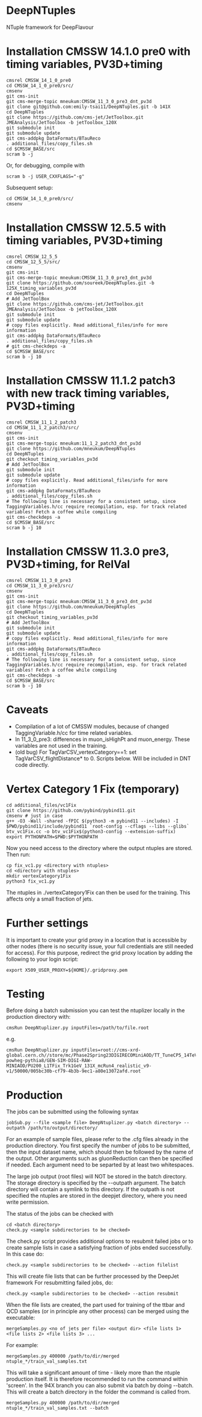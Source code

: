 # DeepNTuples
NTuple framework for DeepFlavour

Installation CMSSW 14.1.0 pre0 with timing variables, PV3D+timing
============
```
cmsrel CMSSW_14_1_0_pre0
cd CMSSW_14_1_0_pre0/src/
cmsenv
git cms-init
git cms-merge-topic mneukum:CMSSW_11_3_0_pre3_dnt_pv3d
git clone git@github.com:emily-tsai11/DeepNTuples.git -b 141X
cd DeepNTuples
git clone https://github.com/cms-jet/JetToolbox.git JMEAnalysis/JetToolbox -b jetToolbox_120X
git submodule init
git submodule update
git cms-addpkg DataFormats/BTauReco
. additional_files/copy_files.sh
cd $CMSSW_BASE/src
scram b -j
```
Or, for debugging, compile with
```
scram b -j USER_CXXFLAGS="-g"
```
Subsequent setup:
```
cd CMSSW_14_1_0_pre0/src/
cmsenv
```

Installation CMSSW 12.5.5 with timing variables, PV3D+timing
============
```
cmsrel CMSSW_12_5_5
cd CMSSW_12_5_5/src/
cmsenv
git cms-init
git cms-merge-topic mneukum:CMSSW_11_3_0_pre3_dnt_pv3d
git clone https://github.com/soureek/DeepNTuples.git -b 125X_timing_variables_pv3d
cd DeepNTuples
# Add JetToolBox
git clone https://github.com/cms-jet/JetToolbox.git JMEAnalysis/JetToolbox -b jetToolbox_120X
git submodule init
git submodule update
# copy files explicitly. Read additional_files/info for more information
git cms-addpkg DataFormats/BTauReco
. additional_files/copy_files.sh
# git cms-checkdeps -a
cd $CMSSW_BASE/src
scram b -j 10
```

Installation CMSSW 11.1.2 patch3 with new track timing variables, PV3D+timing
============
```
cmsrel CMSSW_11_1_2_patch3
cd CMSSW_11_1_2_patch3/src/
cmsenv
git cms-init
git cms-merge-topic mneukum:11_1_2_patch3_dnt_pv3d
git clone https://github.com/mneukum/DeepNTuples
cd DeepNTuples
git checkout timing_variables_pv3d
# Add JetToolBox
git submodule init
git submodule update
# copy files explicitly. Read additional_files/info for more information
git cms-addpkg DataFormats/BTauReco
. additional_files/copy_files.sh
# The following line is necessary for a consistent setup, since TaggingVariables.h/cc require recompilation, esp. for track related variables! Fetch a coffee while compiling
git cms-checkdeps -a
cd $CMSSW_BASE/src
scram b -j 10
```

Installation CMSSW 11.3.0 pre3, PV3D+timing, for RelVal
============
```
cmsrel CMSSW_11_3_0_pre3
cd CMSSW_11_3_0_pre3/src/
cmsenv
git cms-init
git cms-merge-topic mneukum:CMSSW_11_3_0_pre3_dnt_pv3d
git clone https://github.com/mneukum/DeepNTuples
cd DeepNTuples
git checkout timing_variables_pv3d
# Add JetToolBox
git submodule init
git submodule update
# copy files explicitly. Read additional_files/info for more information
git cms-addpkg DataFormats/BTauReco
. additional_files/copy_files.sh
# The following line is necessary for a consistent setup, since TaggingVariables.h/cc require recompilation, esp. for track related variables! Fetch a coffee while compiling
git cms-checkdeps -a
cd $CMSSW_BASE/src
scram b -j 10
```

Caveats
============
- Compilation of a lot of CMSSW modules, because of changed TaggingVariable.h/cc for time related variables.
- In 11_3_0_pre3: differences in muon_isHighPt and muon_energy. These variables are not used in the training.
- (old bug) For TagVarCSV_vertexCategory==1: set TagVarCSV_flightDistance* to 0. Scripts below. Will be included in DNT code directly.

Vertex Category 1 Fix (temporary)
============
```
cd additional_files/vc1Fix
git clone https://github.com/pybind/pybind11.git
cmsenv # just in case
g++ -O3 -Wall -shared -fPIC $(python3 -m pybind11 --includes) -I $PWD/pybind11/include/pybind11 `root-config --cflags --libs --glibs` btv_vc1Fix.cc -o btv_vc1Fix$(python3-config --extension-suffix)
export PYTHONPATH=$PWD:$PYTHONPATH
```
Now you need access to the directory where the output ntuples are stored. Then run:
```
cp fix_vc1.py <directory with ntuples>
cd <directory with ntuples>
mkdir vertexCategory1Fix
python3 fix_vc1.py
```
The ntuples in ./vertexCategory1Fix can then be used for the training. This affects only a small fraction of jets.

Further settings
============
It is important to create your grid proxy in a location that is accessible by other nodes (there is no security issue, your full credentials are still needed for access). For this purpose, redirect the grid proxy location by adding the following to your login script:
```
export X509_USER_PROXY=${HOME}/.gridproxy.pem
```

Testing
==========
Before doing a batch submission you can test the ntuplizer locally in the production directory with:
```
cmsRun DeepNtuplizer.py inputFiles=/path/to/file.root
```
e.g.
```
cmsRun DeepNtuplizer.py inputFiles=root://cms-xrd-global.cern.ch//store/mc/Phase2Spring23DIGIRECOMiniAOD/TT_TuneCP5_14TeV-powheg-pythia8/GEN-SIM-DIGI-RAW-MINIAOD/PU200_L1TFix_Trk1GeV_131X_mcRun4_realistic_v9-v1/50000/005bc30b-cf79-4b3b-9ec1-a80e13072afd.root
```

Production
==========
The jobs can be submitted using the following syntax
```
jobSub.py --file <sample file> DeepNtuplizer.py <batch directory> --outpath /path/to/output/directory/
```
For an example of sample files, please refer to the .cfg files already in the production directory. You first specify the number of jobs to be submitted, then the input dataset name, which should then be followed by the name of the output. Other arguments such as gluonReduction can then be specified if needed. Each argument need to be separted by at least two whitespaces.
 
The large job output (root files) will NOT be stored in the batch directory. The storage directory is specified by the --outpath argument. The batch directory will contain a symlink to this directory. If the outpath is not specified the ntuples are stored in the deepjet directory, where you need write permission.

The status of the jobs can be checked with
```
cd <batch directory>
check.py <sample subdirectories to be checked>
```
The check.py script provides additional options to resubmit failed jobs or to create sample lists in case a satisfying fraction of jobs ended successfully. In this case do:
```
check.py <sample subdirectories to be checked> --action filelist
```
This will create file lists that can be further processed by the DeepJet framework
For resubmitting failed jobs, do:
```
check.py <sample subdirectories to be checked> --action resubmit
```
When the file lists are created, the part used for training of the ttbar and QCD samples (or in principle any other process) can be merged using the executable:
```
mergeSamples.py <no of jets per file> <output dir> <file lists 1> <file lists 2> <file lists 3> ...
```
For example:
```
mergeSamples.py 400000 /path/to/dir/merged ntuple_*/train_val_samples.txt
```
This will take a significant amount of time - likely more than the ntuple production itself. It is therefore recommended to run the command within 'screen'. In the 94X branch you can also submit via batch by doing --batch. This will create a batch directory in the folder the command is called from.
```
mergeSamples.py 400000 /path/to/dir/merged ntuple_*/train_val_samples.txt --batch
```
